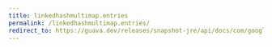 ```yaml
---
title: linkedhashmultimap.entries
permalink: /linkedhashmultimap.entries/
redirect_to: https://guava.dev/releases/snapshot-jre/api/docs/com/google/common/collect/LinkedHashMultimap.html#entries--
---
```

